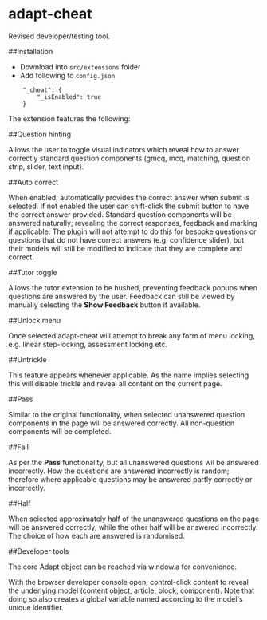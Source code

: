 # adapt-cheat

Revised developer/testing tool.

##Installation

* Download into ``src/extensions`` folder
* Add following to ``config.json``
```
    "_cheat": {
        "_isEnabled": true
    }
```

The extension features the following:

##Question hinting

Allows the user to toggle visual indicators which reveal how to answer correctly standard question components (gmcq, mcq, matching, question strip, slider, text input).

##Auto correct

When enabled, automatically provides the correct answer when submit is selected. If not enabled the user can shift-click the submit button to have the correct answer provided. Standard question components will be answered naturally; revealing the correct responses, feedback and marking if applicable. The plugin will not attempt to do this for bespoke questions or questions that do not have correct answers (e.g. confidence slider), but their models will still be modified to indicate that they are complete and correct.

##Tutor toggle

Allows the tutor extension to be hushed, preventing feedback popups when questions are answered by the user. Feedback can still be viewed by manually selecting the **Show Feedback** button if available.

##Unlock menu

Once selected adapt-cheat will attempt to break any form of menu locking, e.g. linear step-locking, assessment locking etc.

##Untrickle

This feature appears whenever applicable. As the name implies selecting this will disable trickle and reveal all content on the current page.

##Pass

Similar to the original functionality, when selected unanswered question components in the page will be answered correctly. All non-question components will be completed.

##Fail

As per the **Pass** functionality, but all unanswered questions wil be answered incorrectly. How the questions are answered incorrectly is random; therefore where applicable questions may be answered partly correctly or incorrectly.

##Half

When selected approximately half of the unanswered questions on the page will be answered correctly, while the other half will be answered incorrectly. The choice of how each are answered is randomised.

##Developer tools

The core Adapt object can be reached via window.a for convenience.

With the browser developer console open, control-click content to reveal the underlying model (content object, article, block, component). Note that doing so also creates a global variable named according to the model's unique identifier.